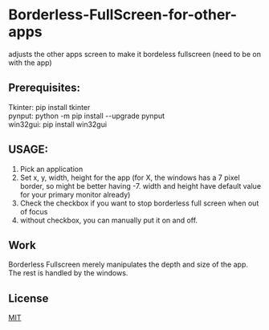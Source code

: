 # Borderless-FullScreen-for-other-apps

adjusts the other apps screen to make it bordeless fullscreen (need to be on with the app)

## Prerequisites:
Tkinter: pip install tkinter  
pynput: python -m pip install --upgrade pynput  
win32gui: pip install win32gui
 
## USAGE:
1. Pick an application
2. Set x, y, width, height for the app (for X, the windows has a 7 pixel border, so might be better having -7. width and height have default value for your primary monitor already)
3. Check the checkbox if you want to stop borderless full screen when out of focus
4. without checkbox, you can manually put it on and off.

## Work

Borderless Fullscreen merely manipulates the depth and size of the app. The rest is handled by the windows.

## License
[MIT](https://choosealicense.com/licenses/mit/)
